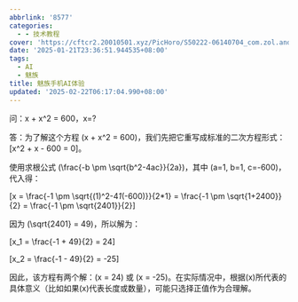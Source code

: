 ```yaml
---
abbrlink: '8577'
categories:
  - - 技术教程
cover: 'https://cftcr2.20010501.xyz/PicHoro/S50222-06140704_com.zol.android.png'
date: '2025-01-21T23:36:51.944535+08:00'
tags:
  - AI
  - 魅族
title: 魅族手机AI体验
updated: '2025-02-22T06:17:04.990+08:00'
---
```

问：x + x^2 = 600，x=?

答：为了解这个方程 \(x + x^2 = 600\)，我们先把它重写成标准的二次方程形式：\[x^2 + x - 600 = 0\]。

使用求根公式 \(\frac{-b \pm \sqrt{b^2-4ac}}{2a}\)，其中 \(a=1, b=1, c=-600\)，代入得：

\[x = \frac{-1 \pm \sqrt{(1)^2-4*1*(-600)}}{2*1} = \frac{-1 \pm \sqrt{1+2400}}{2} = \frac{-1 \pm \sqrt{2401}}{2}\]

因为 \(\sqrt{2401} = 49\)，所以解为：

\[x_1 = \frac{-1 + 49}{2} = 24\]

\[x_2 = \frac{-1 - 49}{2} = -25\]

因此，该方程有两个解：\(x = 24\) 或 \(x = -25\)。在实际情况中，根据\(x\)所代表的具体意义（比如如果\(x\)代表长度或数量），可能只选择正值作为合理解。
